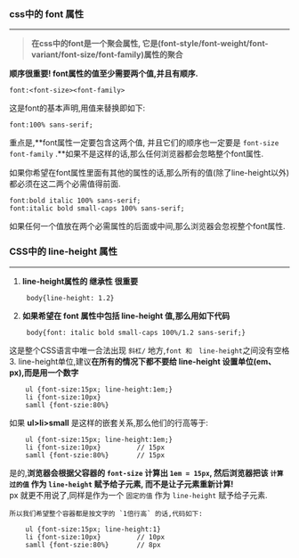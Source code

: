 ### css中的 font 属性 ###

----------
> **在css中的font是一个聚会属性, 它是(font-style/font-weight/font-variant/font-size/font-family)属性的聚合**

**顺序很重要! font属性的值至少需要两个值,并且有顺序.**  

	font:<font-size><font-family>  
这是font的基本声明,用值来替换即如下:

	font:100% sans-serif;  
重点是,**font属性一定要包含这两个值, 并且它们的顺序也一定要是 `font-size font-family` .**如果不是这样的话,那么任何浏览器都会忽略整个font属性.

如果你希望在font属性里面有其他的属性的话,那么所有的值(除了line-height以外)都必须在这二两个必需值得前面.

	font:bold italic 100% sans-serif;
	font:italic bold small-caps 100% sans-serif;
如果任何一个值放在两个必需属性的后面或中间,那么浏览器会忽视整个font属性.

### CSS中的 line-height 属性 ###

----------


1. **line-height属性的 继承性 很重要**

		body{line-height: 1.2}
2. **如果希望在 font 属性中包括 line-height 值,那么用如下代码**

		body{font: italic bold small-caps 100%/1.2 sans-serif;}
这是整个CSS语言中唯一合法出现 `斜杠/` 地方,`font 和　line-height`之间没有空格
3. line-height单位,建议**在所有的情况下都不要给 line-height 设置单位(em、px),而是用一个数字**

		ul {font-size:15px; line-height:1em;}
		li {font-size:10px}
		samll {font-szie:80%}
如果 **ul>li>small** 是这样的嵌套关系,那么他们的行高等于:

		ul {font-size:15px; line-height:1em;}
		li {font-size:10px} 		// 15px
		samll {font-szie:80%}		// 15px
是的,**浏览器会根据父容器的 `font-size` 计算出 `1em = 15px`, 然后浏览器把该 `计算过的值` 作为 `line-height` 赋予给子元素, 而不是让子元素重新计算!**  
px 就更不用说了,同样是作为一个 `固定的值` 作为 `line-height` 赋予给子元素.  

	所以我们希望整个容器都是按文字的 `1倍行高` 的话,代码如下:

		ul {font-size:15px; line-height:1}
		li {font-size:10px} 		// 10px
		samll {font-szie:80%}		// 8px

  

 
